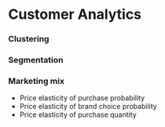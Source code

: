 # Customer Analytics 

### Clustering 

### Segmentation 

### Marketing mix 
*	Price elasticity of purchase probability 
* Price elasticity of brand choice probability 
* Price elasticity of purchase quantity 
